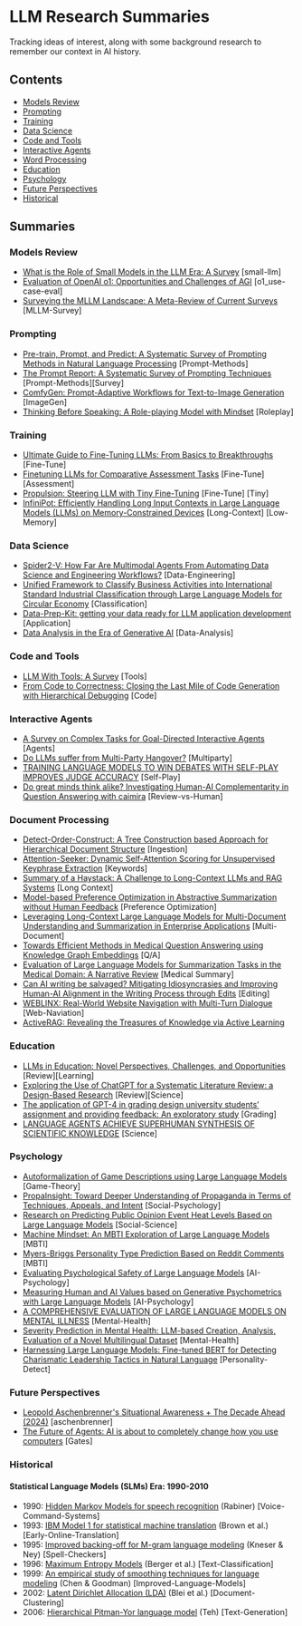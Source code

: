 # LLM Research Summaries

Tracking ideas of interest, along with some background research to remember our context in AI history.

## Contents
- [Models Review](#models-review)
- [Prompting](#prompting)
- [Training](#training)
- [Data Science](#data-science)
- [Code and Tools](#code-and-tools)
- [Interactive Agents](#interactive-agents)
- [Word Processing](#word-processing)
- [Education](#education)
- [Psychology](#psychology)
- [Future Perspectives](#future-perspectives)
- [Historical](#historical)

## Summaries
### Models Review
- [What is the Role of Small Models in the LLM Era: A Survey](models-review/small-models_survey.md) [small-llm]
- [Evaluation of OpenAI o1: Opportunities and Challenges of AGI](models-review/evaluation-o1-towards-agi-oportunities-challenges.md) [o1_use-case-eval]
- [Surveying the MLLM Landscape: A Meta-Review of Current Surveys](models-review/MLLM-Landscape_Review-Current-Surveys.md) [MLLM-Survey]

### Prompting
- [Pre-train, Prompt, and Predict: A Systematic Survey of Prompting Methods in Natural Language Processing](prompting/prompt-based-learning.md) [Prompt-Methods]
- [The Prompt Report: A Systematic Survey of Prompting Techniques](prompting/prompt-techniques_survey.md) [Prompt-Methods][Survey]
- [ComfyGen: Prompt-Adaptive Workflows for Text-to-Image Generation](prompting/ComfyGen-Prompt-Adaptive-Workflows-Text-to-Image.md) [ImageGen]
- [Thinking Before Speaking: A Role-playing Model with Mindset](prompting/Thinking-Before-Speaking-A-Role-playing-Model-with-Mindset.md) [Roleplay]

### Training
- [Ultimate Guide to Fine-Tuning LLMs: From Basics to Breakthroughs](training/ultimate-guide-fine-tuning-llm_parthasarathy.md) [Fine-Tune]
- [Finetuning LLMs for Comparative Assessment Tasks](training/Comparative-Assesment.md) [Fine-Tune] [Assessment]
- [Propulsion: Steering LLM with Tiny Fine-Tuning](training/propultion-tiny-finetune.md) [Fine-Tune] [Tiny]
- [InfiniPot: Efficiently Handling Long Input Contexts in Large Language Models (LLMs) on Memory-Constrained Devices](training/InfiniPot-Efficiently-Handling-Long-Input-Contexts_LLM_Memory-Constrained-Devices.md) [Long-Context] [Low-Memory]

### Data Science
- [Spider2-V: How Far Are Multimodal Agents From Automating Data Science and Engineering Workflows?](data-science/Spider2-V_Automating-Data-Science-and-Engineering-Workflows.md) [Data-Engineering]
- [Unified Framework to Classify Business Activities into International Standard Industrial Classification through Large Language Models for Circular Economy](data-science/Classify-Business-Activities-into-International-Standard-Industrial-Classification-for-Circular-Economy.md) [Classification]
- [Data-Prep-Kit: getting your data ready for LLM application development](data-science/data-prep-kit.md) [Application] 
- [Data Analysis in the Era of Generative AI](data-science/Data-Analysis-in-the-Era-of-Generative-AI.md) [Data-Analysis]

### Code and Tools
- [LLM With Tools: A Survey](code-tools/llm-with-tools.md) [Tools]
- [From Code to Correctness: Closing the Last Mile of Code Generation with Hierarchical Debugging](code-tools/Closing-the-Last-Mile-of-Code-Generation-with-Hierarchical-Debugging.md) [Code]

### Interactive Agents
- [A Survey on Complex Tasks for Goal-Directed Interactive Agents](Survey-on-Complex-Tasks-for-Goal-Directed-Interactive-Agents.md) [Agents]
- [Do LLMs suffer from Multi-Party Hangover?](Do-LLMs-suffer-from-Multi-Party-Hangover.md) [Multiparty] 
- [TRAINING LANGUAGE MODELS TO WIN DEBATES WITH SELF-PLAY IMPROVES JUDGE ACCURACY](TRAINING-LANGUAGE-MODELS-TO-WINDEBATES-WITHSELF-PLAY.md) [Self-Play]
- [Do great minds think alike? Investigating Human-AI Complementarity in Question Answering with caimira](interactive-agents/Investigating-Human-AI-Complementarity-in-Question-Answering-with-caimira.md) [Review-vs-Human]

### Document Processing
- [Detect-Order-Construct: A Tree Construction based Approach for Hierarchical Document Structure](document-processing/detect-order-construct.md) [Ingestion]
- [Attention-Seeker: Dynamic Self-Attention Scoring for Unsupervised Keyphrase Extraction](document-processing/Attention-Seeker_Unsupervised-Keyphrase-Extraction.md) [Keywords]
- [Summary of a Haystack: A Challenge to Long-Context LLMs and RAG Systems](document-processing/summary-of-a-haystack.md) [Long Context]
- [Model-based Preference Optimization in Abstractive Summarization without Human Feedback](document-processing/Model-based-Preference-Optimization-in-Abstractive-Summarization-without-Human-Feedback.md) [Preference Optimization]
- [Leveraging Long-Context Large Language Models for Multi-Document Understanding and Summarization in Enterprise Applications](document-processing/Multi-Document-Understanding-and-Summarization-Enterprise-Applications.md) [Multi-Document]
- [Towards Efficient Methods in Medical Question Answering using Knowledge Graph Embeddings](document-processing/efficient-medical-qa.md) [Q/A]
- [Evaluation of Large Language Models for Summarization Tasks in the Medical Domain: A Narrative Review](document-processing/Evaluation-LLM-Summarization-Tasks-in-the-Medical-Domain.md) [Medical Summary]
- [Can AI writing be salvaged? Mitigating Idiosyncrasies and Improving Human-AI Alignment in the Writing Process through Edits](document-processing/Mitigating-Idiosyncrasies_Improving-Human-AI-Alignment-in-Writing-through-Edits.md) [Editing]
- [WEBLINX: Real-World Website Navigation with Multi-Turn Dialogue](document-processing/WEBLINX_Website-Navigation-Multi-Turn-Dialogue.md) [Web-Naviation]
- [ActiveRAG: Revealing the Treasures of Knowledge via Active Learning](document-processing/ActiveRAG-Revealing-the-Treasures-of-Knowledge-via-Active-Learning.md)

### Education
- [LLMs in Education: Novel Perspectives, Challenges, and Opportunities](education/LLMs-in-Education_Review.md) [Review][Learning]
- [Exploring the Use of ChatGPT for a Systematic Literature Review: a Design-Based Research](education/Exploring-the-Use-of-ChatGPT-for-a-Systematic-Literature-Review.md) [Review][Science]
- [The application of GPT-4 in grading design university students’ assignment and providing feedback: An exploratory study](education/grading-design-university-assignment_feedback.md) [Grading]
- [LANGUAGE AGENTS ACHIEVE SUPERHUMAN SYNTHESIS OF SCIENTIFIC KNOWLEDGE](education/Language_Agents_Science.md) [Science]

### Psychology
- [Autoformalization of Game Descriptions using Large Language Models](psychology/autoformalize-game-descriptions.md) [Game-Theory]
- [PropaInsight: Toward Deeper Understanding of Propaganda in Terms of Techniques, Appeals, and Intent](psychology/PropaInsight-Toward-Deeper-Understanding-of-Propaganda.md) [Social-Psychology]
- [Research on Predicting Public Opinion Event Heat Levels Based on Large Language Models](psychology/predict-public-opinion.md) [Social-Science]
- [Machine Mindset: An MBTI Exploration of Large Language Models](psychology/Machine-Mindset_MBTI.md) [MBTI]
- [Myers-Briggs Personality Type Prediction Based on Reddit Comments](psychology/Personality_Prediction_Based_on_Reddit_Comments.md) [MBTI]
- [Evaluating Psychological Safety of Large Language Models](psychology/Evaluating-Psychological-Safety-of-Large-Language-Models.md) [AI-Psychology]
- [Measuring Human and AI Values based on Generative Psychometrics with Large Language Models](psychology/measuring-values_human-ai.md) [AI-Psychology]
- [A COMPREHENSIVE EVALUATION OF LARGE LANGUAGE MODELS ON MENTAL ILLNESS](psychology/mental-health-llm-survey.md) [Mental-Health]
- [Severity Prediction in Mental Health: LLM-based Creation, Analysis, Evaluation of a Novel Multilingual Dataset](psychology/Severity-Prediction-in-Mental-Health.md) [Mental-Health]
- [Harnessing Large Language Models: Fine-tuned BERT for Detecting Charismatic Leadership Tactics in Natural Language](psychology/Fine-tuned-BERT-for-Detecting-Charismatic-Leadership.md) [Personality-Detect]

### Future Perspectives
- [Leopold Aschenbrenner's Situational Awareness + The Decade Ahead (2024)](future-perspectives/situational-awareness_leopold-aschenbrenner.md) [aschenbrenner]
- [The Future of Agents: AI is about to completely change how you use computers](future-perspectives/future-agents-gates.md) [Gates]

### Historical
#### Statistical Language Models (SLMs) Era: 1990-2010
- 1990: [Hidden Markov Models for speech recognition](history/SLM_Hidden-Markov-Models-for-Speech-Recognition.md) (Rabiner) [Voice-Command-Systems]    
- 1993: [IBM Model 1 for statistical machine translation](history/SLM_Mathematics-of-Statistical-Machine-Translation.md) (Brown et al.) [Early-Online-Translation]
- 1995: [Improved backing-off for M-gram language modeling](history/SLM_IMPROVED-BACKING-OFF-FOR-M-GRAM-LANGUAGE-MODELING.md) (Kneser & Ney) [Spell-Checkers]    
- 1996: [Maximum Entropy Models](history/SLM_Maximum-Entropy-Approach-NLP.md) (Berger et al.) [Text-Classification]    
- 1999: [An empirical study of smoothing techniques for language modeling](history/SLM_empirical-study-of-smoothing-techniques-for-language-modeling.md) (Chen & Goodman) [Improved-Language-Models]    
- 2002: [Latent Dirichlet Allocation (LDA)](history/SLM_Latent-Dirichlet-Allocation.md) (Blei et al.) [Document-Clustering]    
- 2006: [Hierarchical Pitman-Yor language model](history/SLM_A-Hierarchical-Bayesian-Language-Model-based-on-Pitman-Yor-Processes.md) (Teh) [Text-Generation]
